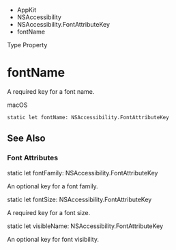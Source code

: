 

- AppKit
- NSAccessibility
- NSAccessibility.FontAttributeKey
-  fontName 

Type Property

# fontName

A required key for a font name.

macOS

``` source
static let fontName: NSAccessibility.FontAttributeKey
```

## See Also

### Font Attributes

static let fontFamily: NSAccessibility.FontAttributeKey

An optional key for a font family.

static let fontSize: NSAccessibility.FontAttributeKey

A required key for a font size.

static let visibleName: NSAccessibility.FontAttributeKey

An optional key for font visibility.

